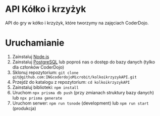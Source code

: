 # API Kółko i krzyżyk

API do gry w kółko i krzyżyk, które tworzymy na zajęciach CoderDojo.

# Uruchamianie
1. Zainstaluj [Node.js](https://nodejs.org/)
2. Zainstaluj [PostgreSQL](https://www.postgresql.org/) lub poproś nas o dostęp do bazy danych (tylko dla członków CoderDojo)
3. Sklonuj repozytorium: `git clone git@github.com:INGcoderdojoMicrobit/kolkoikrzyzykAPI.git`
4. Przejdź do katalogu z repozytorium: `cd kolkoikrzyzykAPI`
5. Zainstaluj biblioteki: `npm install`
6. Uruchom `npx prisma db push` (przy zmianach struktury bazy danych) lub `npx prisma generate`
7. Uruchom serwer: `npm run tsnode` (development) lub `npm run start` (produkcja)